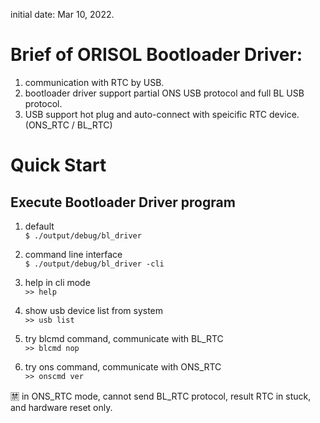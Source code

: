initial date: Mar 10, 2022.  

# Brief of ORISOL Bootloader Driver:
1. communication with RTC by USB.  
2. bootloader driver support partial ONS USB protocol and full BL USB protocol.  
3. USB support hot plug and auto-connect with speicific RTC device. (ONS_RTC / BL_RTC)  

# Quick Start
## Execute Bootloader Driver program
   1. default  
   `$ ./output/debug/bl_driver`  

   2. command line interface  
   `$ ./output/debug/bl_driver -cli`  

   3. help in cli mode  
   `>> help`  

   4. show usb device list from system  
   `>> usb list`  

   5. try blcmd command, communicate with BL_RTC  
   `>> blcmd nop`  

   6. try ons command, communicate with ONS_RTC  
   `>> onscmd ver`  

  🈲 in ONS_RTC mode, cannot send BL_RTC protocol, result RTC in stuck, and hardware reset only.  